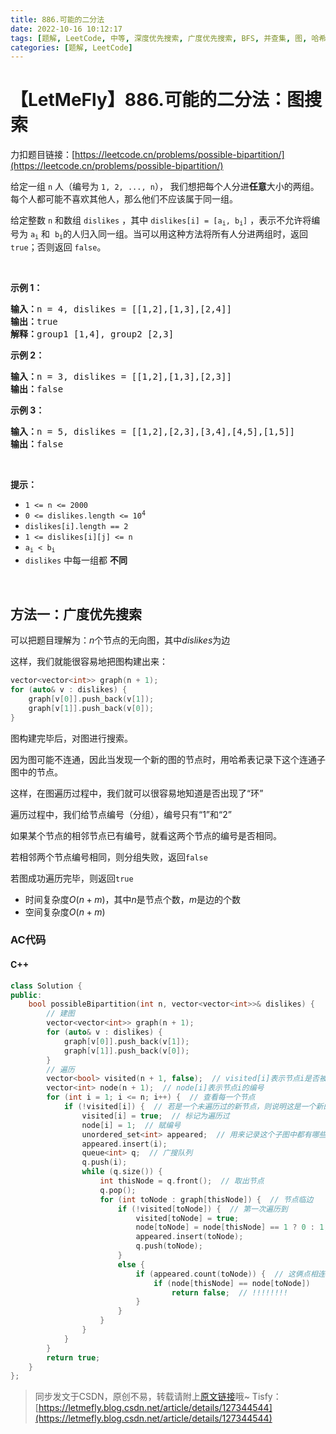 ```yaml
---
title: 886.可能的二分法
date: 2022-10-16 10:12:17
tags: [题解, LeetCode, 中等, 深度优先搜索, 广度优先搜索, BFS, 并查集, 图, 哈希表, 哈希, 二分图]
categories: [题解, LeetCode]
---
```


# 【LetMeFly】886.可能的二分法：图搜索

力扣题目链接：[https://leetcode.cn/problems/possible-bipartition/](https://leetcode.cn/problems/possible-bipartition/)

<p>给定一组&nbsp;<code>n</code>&nbsp;人（编号为&nbsp;<code>1, 2, ..., n</code>），&nbsp;我们想把每个人分进<strong>任意</strong>大小的两组。每个人都可能不喜欢其他人，那么他们不应该属于同一组。</p>

<p>给定整数 <code>n</code>&nbsp;和数组 <code>dislikes</code>&nbsp;，其中&nbsp;<code>dislikes[i] = [a<sub>i</sub>, b<sub>i</sub>]</code>&nbsp;，表示不允许将编号为 <code>a<sub>i</sub></code>&nbsp;和&nbsp;&nbsp;<code>b<sub>i</sub></code>的人归入同一组。当可以用这种方法将所有人分进两组时，返回 <code>true</code>；否则返回 <code>false</code>。</p>

<p>&nbsp;</p>

<ol>
</ol>

<p><strong>示例 1：</strong></p>

<pre>
<strong>输入：</strong>n = 4, dislikes = [[1,2],[1,3],[2,4]]
<strong>输出：</strong>true
<strong>解释：</strong>group1 [1,4], group2 [2,3]
</pre>

<p><strong>示例 2：</strong></p>

<pre>
<strong>输入：</strong>n = 3, dislikes = [[1,2],[1,3],[2,3]]
<strong>输出：</strong>false
</pre>

<p><strong>示例 3：</strong></p>

<pre>
<strong>输入：</strong>n = 5, dislikes = [[1,2],[2,3],[3,4],[4,5],[1,5]]
<strong>输出：</strong>false
</pre>

<p>&nbsp;</p>

<p><strong>提示：</strong></p>

<ul>
	<li><code>1 &lt;= n &lt;= 2000</code></li>
	<li><code>0 &lt;= dislikes.length &lt;= 10<sup>4</sup></code></li>
	<li><code>dislikes[i].length == 2</code></li>
	<li><code>1 &lt;= dislikes[i][j] &lt;= n</code></li>
	<li><code>a<sub>i</sub>&nbsp;&lt; b<sub>i</sub></code></li>
	<li><code>dislikes</code>&nbsp;中每一组都 <strong>不同</strong></li>
</ul>

<p>&nbsp;</p>


    
## 方法一：广度优先搜索

可以把题目理解为：$n$个节点的无向图，其中$dislikes$为边

这样，我们就能很容易地把图构建出来：

```cpp
vector<vector<int>> graph(n + 1);
for (auto& v : dislikes) {
    graph[v[0]].push_back(v[1]);
    graph[v[1]].push_back(v[0]);
}
```

图构建完毕后，对图进行搜索。

因为图可能不连通，因此当发现一个新的图的节点时，用哈希表记录下这个连通子图中的节点。

这样，在图遍历过程中，我们就可以很容易地知道是否出现了“环”

遍历过程中，我们给节点编号（分组），编号只有“1”和“2”

如果某个节点的相邻节点已有编号，就看这两个节点的编号是否相同。

若相邻两个节点编号相同，则分组失败，返回```false```

若图成功遍历完毕，则返回```true```

+ 时间复杂度$O(n + m)$，其中$n$是节点个数，$m$是边的个数
+ 空间复杂度$O(n + m)$

### AC代码

#### C++

```cpp
class Solution {
public:
    bool possibleBipartition(int n, vector<vector<int>>& dislikes) {
		// 建图
        vector<vector<int>> graph(n + 1);
        for (auto& v : dislikes) {
            graph[v[0]].push_back(v[1]);
            graph[v[1]].push_back(v[0]);
        }
		// 遍历
        vector<bool> visited(n + 1, false);  // visited[i]表示节点i是否被遍历过
        vector<int> node(n + 1);  // node[i]表示节点i的编号
        for (int i = 1; i <= n; i++) {  // 查看每一个节点
            if (!visited[i]) {  // 若是一个未遍历过的新节点，则说明这是一个新的“子图”的节点
                visited[i] = true;  // 标记为遍历过
                node[i] = 1;  // 赋编号
                unordered_set<int> appeared;  // 用来记录这个子图中都有哪些节点
                appeared.insert(i);
                queue<int> q;  // 广搜队列
                q.push(i);
                while (q.size()) {
                    int thisNode = q.front();  // 取出节点
                    q.pop();
                    for (int toNode : graph[thisNode]) {  // 节点临边
                        if (!visited[toNode]) {  // 第一次遍历到
                            visited[toNode] = true;
                            node[toNode] = node[thisNode] == 1 ? 0 : 1;
                            appeared.insert(toNode);
                            q.push(toNode);
                        }
                        else {
                            if (appeared.count(toNode)) {  // 这俩点相连
                                if (node[thisNode] == node[toNode])
                                    return false;  // !!!!!!!!
                            }
                        }
                    }
                }
            }
        }
        return true;
    }
};
```

> 同步发文于CSDN，原创不易，转载请附上[原文链接](https://blog.letmefly.xyz/2022/10/16/LeetCode%200886.%E5%8F%AF%E8%83%BD%E7%9A%84%E4%BA%8C%E5%88%86%E6%B3%95/)哦~
> Tisfy：[https://letmefly.blog.csdn.net/article/details/127344544](https://letmefly.blog.csdn.net/article/details/127344544)
